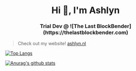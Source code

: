 <h1 align="center"> Hi 👋, I'm Ashlyn</h1> 
<h3 align="center">Trial Dev @ ![The Last BlockBender](https://thelastblockbender.com)</h3>

> Check out my website! [ashlyn.nl](https://ashlyn.nl)

[![Top Langs](https://github-readme-stats.vercel.app/api/top-langs/?username=ashlyndev)](https://github.com/anuraghazra/github-readme-stats)

[![Anurag's github stats](https://github-readme-stats.vercel.app/api?username=ashlyndev)](https://github.com/anuraghazra/github-readme-stats)
